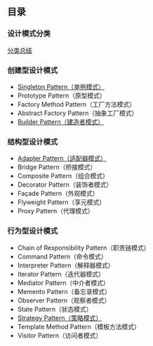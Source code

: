 ## 目录

### 设计模式分类

[分类总结](https://github.com/yueyuanyang/knowledge/blob/master/java/designPattern/content/part1.md)

### 创建型设计模式

- [Singleton Pattern（单例模式）](https://github.com/yueyuanyang/knowledge/blob/master/java/designPattern/content/part3.md)
- Prototype Pattern（原型模式）
- Factory Method Pattern（工厂方法模式） 
- Abstract Factory Pattern（抽象工厂模式）
- [Builder Pattern（建造者模式）](https://github.com/yueyuanyang/knowledge/blob/master/java/designPattern/content/part2.md)

### 结构型设计模式

- [Adapter Pattern（适配器模式）](https://github.com/yueyuanyang/knowledge/blob/master/java/designPattern/content/part5.md) 
- Bridge Pattern（桥接模式）
- Composite Pattern（组合模式）
- Decorator Pattern（装饰者模式）
- Façade Pattern（外观模式）
- Flyweight Pattern（享元模式）
- Proxy Pattern（代理模式）   

### 行为型设计模式

- Chain of Responsibility Pattern（职责链模式）
- Command Pattern（命令模式）
- Interpreter Pattern（解释器模式）  
- Iterator Pattern（迭代器模式）
- Mediator Pattern（中介者模式）
- Memento Pattern（备忘录模式）
- Observer Pattern（观察者模式）
- State Pattern（状态模式）
- [Strategy Pattern（策略模式）](https://github.com/yueyuanyang/knowledge/blob/master/java/designPattern/content/part4.md)
- Template Method Pattern（模板方法模式）
- Visitor Pattern（访问者模式）


